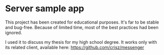 # Server sample app
This project has been created for educational purposes. It's far to be stable and bug-free. Because of limited time, most of the best practices had been ignored.

I used it to discuss my thesis for my high school degree.
It works only with its related client, available here: https://github.com/crisz/messenger
